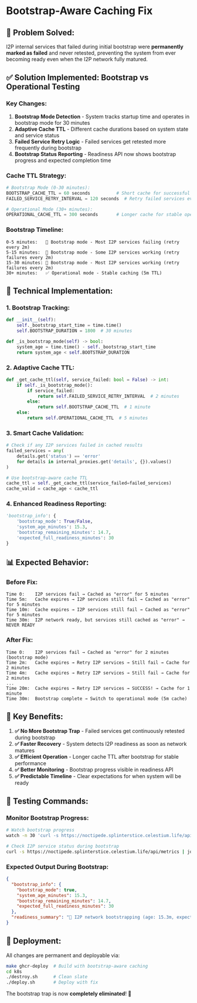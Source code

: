 # Bootstrap-Aware Caching Fix

## 🚨 **Problem Solved:**

I2P internal services that failed during initial bootstrap were **permanently marked as failed** and never retested, preventing the system from ever becoming ready even when the I2P network fully matured.

## ✅ **Solution Implemented: Bootstrap vs Operational Testing**

### **Key Changes:**

1. **Bootstrap Mode Detection** - System tracks startup time and operates in bootstrap mode for 30 minutes
2. **Adaptive Cache TTL** - Different cache durations based on system state and service status
3. **Failed Service Retry Logic** - Failed services get retested more frequently during bootstrap
4. **Bootstrap Status Reporting** - Readiness API now shows bootstrap progress and expected completion time

### **Cache TTL Strategy:**

```python
# Bootstrap Mode (0-30 minutes):
BOOTSTRAP_CACHE_TTL = 60 seconds          # Short cache for successful services
FAILED_SERVICE_RETRY_INTERVAL = 120 seconds  # Retry failed services every 2 minutes

# Operational Mode (30+ minutes):
OPERATIONAL_CACHE_TTL = 300 seconds       # Longer cache for stable operation
```

### **Bootstrap Timeline:**

```
0-5 minutes:   🔄 Bootstrap mode - Most I2P services failing (retry every 2m)
5-15 minutes:  🔄 Bootstrap mode - Some I2P services working (retry failures every 2m)
15-30 minutes: 🔄 Bootstrap mode - Most I2P services working (retry failures every 2m)
30+ minutes:   ✅ Operational mode - Stable caching (5m TTL)
```

## 🔧 **Technical Implementation:**

### **1. Bootstrap Tracking:**
```python
def __init__(self):
    self._bootstrap_start_time = time.time()
    self.BOOTSTRAP_DURATION = 1800  # 30 minutes

def _is_bootstrap_mode(self) -> bool:
    system_age = time.time() - self._bootstrap_start_time
    return system_age < self.BOOTSTRAP_DURATION
```

### **2. Adaptive Cache TTL:**
```python
def _get_cache_ttl(self, service_failed: bool = False) -> int:
    if self._is_bootstrap_mode():
        if service_failed:
            return self.FAILED_SERVICE_RETRY_INTERVAL  # 2 minutes
        else:
            return self.BOOTSTRAP_CACHE_TTL  # 1 minute
    else:
        return self.OPERATIONAL_CACHE_TTL  # 5 minutes
```

### **3. Smart Cache Validation:**
```python
# Check if any I2P services failed in cached results
failed_services = any(
    details.get('status') == 'error' 
    for details in internal_proxies.get('details', {}).values()
)

# Use bootstrap-aware cache TTL
cache_ttl = self._get_cache_ttl(service_failed=failed_services)
cache_valid = cache_age < cache_ttl
```

### **4. Enhanced Readiness Reporting:**
```python
'bootstrap_info': {
    'bootstrap_mode': True/False,
    'system_age_minutes': 15.3,
    'bootstrap_remaining_minutes': 14.7,
    'expected_full_readiness_minutes': 30
}
```

## 📊 **Expected Behavior:**

### **Before Fix:**
```
Time 0:    I2P services fail → Cached as "error" for 5 minutes
Time 5m:   Cache expires → I2P services still fail → Cached as "error" for 5 minutes
Time 10m:  Cache expires → I2P services still fail → Cached as "error" for 5 minutes
Time 30m:  I2P network ready, but services still cached as "error" → NEVER READY
```

### **After Fix:**
```
Time 0:    I2P services fail → Cached as "error" for 2 minutes (bootstrap mode)
Time 2m:   Cache expires → Retry I2P services → Still fail → Cache for 2 minutes
Time 4m:   Cache expires → Retry I2P services → Still fail → Cache for 2 minutes
...
Time 20m:  Cache expires → Retry I2P services → SUCCESS! → Cache for 1 minute
Time 30m:  Bootstrap complete → Switch to operational mode (5m cache)
```

## 🎯 **Key Benefits:**

1. **✅ No More Bootstrap Trap** - Failed services get continuously retested during bootstrap
2. **✅ Faster Recovery** - System detects I2P readiness as soon as network matures
3. **✅ Efficient Operation** - Longer cache TTL after bootstrap for stable performance
4. **✅ Better Monitoring** - Bootstrap progress visible in readiness API
5. **✅ Predictable Timeline** - Clear expectations for when system will be ready

## 🧪 **Testing Commands:**

### **Monitor Bootstrap Progress:**
```bash
# Watch bootstrap progress
watch -n 30 'curl -s https://noctipede.splinterstice.celestium.life/api/readiness | jq .readiness_details.bootstrap_info'

# Check I2P service status during bootstrap
curl -s https://noctipede.splinterstice.celestium.life/api/metrics | jq '.network.i2p.internal_proxies.details'
```

### **Expected Output During Bootstrap:**
```json
{
  "bootstrap_info": {
    "bootstrap_mode": true,
    "system_age_minutes": 15.3,
    "bootstrap_remaining_minutes": 14.7,
    "expected_full_readiness_minutes": 30
  },
  "readiness_summary": "🔄 I2P network bootstrapping (age: 15.3m, expect ready in ~15m) - Tor: OK, I2P: Insufficient proxies (3/5+ active)"
}
```

## 🚀 **Deployment:**

All changes are permanent and deployable via:

```bash
make ghcr-deploy  # Build with bootstrap-aware caching
cd k8s
./destroy.sh      # Clean slate
./deploy.sh       # Deploy with fix
```

The bootstrap trap is now **completely eliminated**! 🎉
